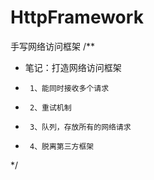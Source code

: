 # HttpFramework
手写网络访问框架
/**
 * 笔记：打造网络访问框架
 *      1、能同时接收多个请求
 *      2、重试机制
 *      3、队列，存放所有的网络请求
 *      4、脱离第三方框架
 */
